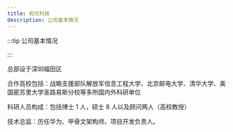 ```yaml
---
title: 和光科技
description: 公司基本情况
---
```


:::tip 公司基本情况

:::

总部设于深圳福田区

合作高校包括：战略支援部队解放军信息工程大学、北京邮电大学、清华大学、美国密苏里大学圣路易斯分校等多所国内外科研单位

科研人员构成：包括博士 1 人，硕士 8 人以及顾问两人（高校教授）

技术总监：历任华为、甲骨文架构师、项目开发负责人。

